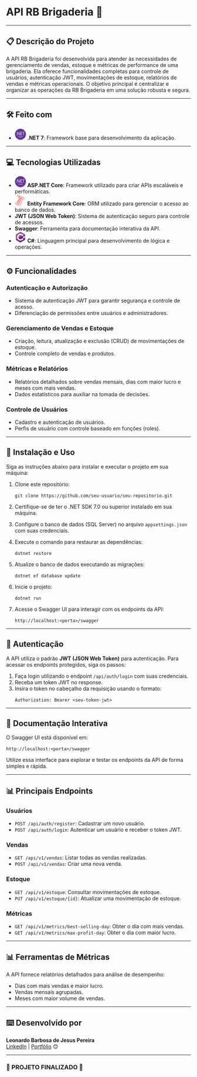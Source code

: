 
# API RB Brigaderia 🍫

---

## 📋 Descrição do Projeto

A API RB Brigaderia foi desenvolvida para atender às necessidades de gerenciamento de vendas, estoque e métricas de performance de uma brigaderia. Ela oferece funcionalidades completas para controle de usuários, autenticação JWT, movimentações de estoque, relatórios de vendas e métricas operacionais. O objetivo principal é centralizar e organizar as operações da RB Brigaderia em uma solução robusta e segura.

---

## 🛠️ Feito com

- <img src="https://raw.githubusercontent.com/devicons/devicon/master/icons/dotnetcore/dotnetcore-original.svg" alt="logo_visual_studio" width="30"/> **.NET 7**: Framework base para desenvolvimento da aplicação.

---

## 💻 Tecnologias Utilizadas

- <img src="https://raw.githubusercontent.com/devicons/devicon/master/icons/dotnetcore/dotnetcore-original.svg" alt="logo_dotnet" width="30"/> **ASP.NET Core**: Framework utilizado para criar APIs escaláveis e performáticas.
- <img src="https://raw.githubusercontent.com/devicons/devicon/master/icons/microsoftsqlserver/microsoftsqlserver-plain.svg" alt="logo_sqlserver" width="30"/> **Entity Framework Core**: ORM utilizado para gerenciar o acesso ao banco de dados.
- **JWT (JSON Web Token)**: Sistema de autenticação seguro para controle de acessos.
- **Swagger**: Ferramenta para documentação interativa da API.
- <img src="https://raw.githubusercontent.com/devicons/devicon/master/icons/csharp/csharp-original.svg" alt="logo_csharp" width="30"/> **C#**: Linguagem principal para desenvolvimento de lógica e operações.

---

## ⚙️ Funcionalidades

### Autenticação e Autorização
- Sistema de autenticação JWT para garantir segurança e controle de acesso.
- Diferenciação de permissões entre usuários e administradores.

### Gerenciamento de Vendas e Estoque
- Criação, leitura, atualização e exclusão (CRUD) de movimentações de estoque.
- Controle completo de vendas e produtos.

### Métricas e Relatórios
- Relatórios detalhados sobre vendas mensais, dias com maior lucro e meses com mais vendas.
- Dados estatísticos para auxiliar na tomada de decisões.

### Controle de Usuários
- Cadastro e autenticação de usuários.
- Perfis de usuário com controle baseado em funções (roles).

---

## :electric_plug: Instalação e Uso

Siga as instruções abaixo para instalar e executar o projeto em sua máquina:

1. Clone este repositório:
   ```
   git clone https://github.com/seu-usuario/seu-repositorio.git
   ```

2. Certifique-se de ter o .NET SDK 7.0 ou superior instalado em sua máquina.

3. Configure o banco de dados (SQL Server) no arquivo `appsettings.json` com suas credenciais.

4. Execute o comando para restaurar as dependências:
   ```
   dotnet restore
   ```

5. Atualize o banco de dados executando as migrações:
   ```
   dotnet ef database update
   ```

6. Inicie o projeto:
   ```
   dotnet run
   ```

7. Acesse o Swagger UI para interagir com os endpoints da API:
   ```
   http://localhost:<porta>/swagger
   ```

---

## 🔐 Autenticação

A API utiliza o padrão **JWT (JSON Web Token)** para autenticação. Para acessar os endpoints protegidos, siga os passos:

1. Faça login utilizando o endpoint `/api/auth/login` com suas credenciais.
2. Receba um token JWT no response.
3. Insira o token no cabeçalho da requisição usando o formato:
   ```
   Authorization: Bearer <seu-token-jwt>
   ```

---

## :memo: Documentação Interativa

O Swagger UI está disponível em:
```
http://localhost:<porta>/swagger
```

Utilize essa interface para explorar e testar os endpoints da API de forma simples e rápida.

---

## :bar_chart: Principais Endpoints

### Usuários
- `POST /api/auth/register`: Cadastrar um novo usuário.
- `POST /api/auth/login`: Autenticar um usuário e receber o token JWT.

### Vendas
- `GET /api/v1/vendas`: Listar todas as vendas realizadas.
- `POST /api/v1/vendas`: Criar uma nova venda.

### Estoque
- `GET /api/v1/estoque`: Consultar movimentações de estoque.
- `PUT /api/v1/estoque/{id}`: Atualizar uma movimentação de estoque.

### Métricas
- `GET /api/v1/metrics/best-selling-day`: Obter o dia com mais vendas.
- `GET /api/v1/metrics/max-profit-day`: Obter o dia com maior lucro.

---

## 📊 Ferramentas de Métricas

A API fornece relatórios detalhados para análise de desempenho:
- Dias com mais vendas e maior lucro.
- Vendas mensais agrupadas.
- Meses com maior volume de vendas.

---

## ⌨️ Desenvolvido por

**Leonardo Barbosa de Jesus Pereira**  
[LinkedIn](https://www.linkedin.com/in/leonardojpereira) | [Portfólio](https://leonardobarbosaportfolio.netlify.app/) 😊

---

### :construction: PROJETO FINALIZADO :construction:
